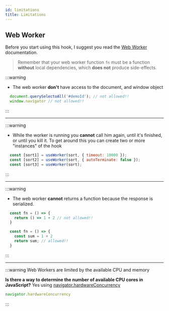 ```yaml
---
id: limitations
title: Limitations
---
```


## Web Worker

Before you start using this hook, I suggest you read the [Web Worker](https://developer.mozilla.org/en-US/docs/Web/API/Web_Workers_API/Using_web_workers) documentation.

> Remember that your web worker function `fn` must be a function **without** local dependencies, which **does not** produce side-effects.

:::warning

- The web worker **don't** have access to the document, and window object

```javascript
  document.querySelectoAll('#demoId'); // not allowed!!
  window.navigator // not allowed!!
```

:::

---

:::warning

- While the worker is running you **cannot** call him again, until it's finished, or until you kill it. To get around this you can create two or more "instances" of the hook

```javascript
  const [sort1] = useWorker(sort, { timeout: 10000 });
  const [sort2] = useWorker(sort, { autoTerminate: false });
  const [sort3] = useWorker(sort);
```

:::

---

:::warning

- The web worker **cannot** returns a function because the response is serialized.

```javascript
  const fn = () => {
    return () => 1 + 2 // not allowed!!
  }

  const fn = () => {
    const sum = 1 + 2
    return sum; // allowed!!
  }
```

:::

---

:::warning
Web Workers are limited by the available CPU and memory

**Is there a way to determine the number of available CPU cores in JavaScript?**
Yes using [navigator.hardwareConcurrency](https://html.spec.whatwg.org/multipage/workers.html#navigator.hardwareconcurrency)

```javascript
navigator.hardwareConcurrency
```

:::
